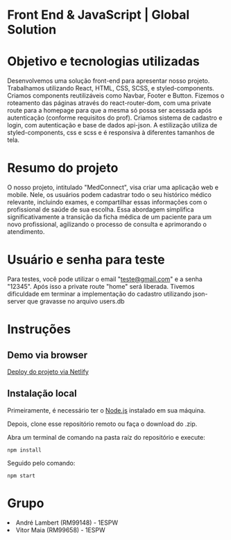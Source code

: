 # Front End & JavaScript | Global Solution

# Objetivo e tecnologias utilizadas
Desenvolvemos uma solução front-end para apresentar nosso projeto.
Trabalhamos utilizando React, HTML, CSS, SCSS, e styled-components.
Criamos components reutilizáveis como Navbar, Footer e Button.
Fizemos o roteamento das páginas através do react-router-dom, com uma private route para a homepage para que a mesma só possa ser acessada após autenticação (conforme requisitos do prof).
Criamos sistema de cadastro e login, com autenticação e base de dados api-json.
A estilização utiliza de styled-components, css e scss e é responsiva à diferentes tamanhos de tela.

# Resumo do projeto
O nosso projeto, intitulado "MedConnect", visa criar uma aplicação web e mobile. Nele, os usuários podem cadastrar todo o seu histórico médico relevante, incluindo exames, e compartilhar essas informações com o profissional de saúde de sua escolha. Essa abordagem simplifica significativamente a transição da ficha médica de um paciente para um novo profissional, agilizando o processo de consulta e aprimorando o atendimento.

# Usuário e senha para teste
Para testes, você pode utilizar o email "teste@gmail.com" e a senha "12345".
Após isso a private route "home" será liberada.
Tivemos dificuldade em terminar a implementação do cadastro utilizando json-server que gravasse no arquivo users.db 

# Instruções
## Demo via browser
[Deploy do projeto via Netlify](https://medconnectgs.netlify.app/)

## Instalação local
Primeiramente, é necessário ter o [Node.js](https://nodejs.org/en) instalado em sua máquina.

Depois, clone esse repositório remoto ou faça o download do .zip.

Abra um terminal de comando na pasta raíz do repositório e execute:
```
npm install
```
Seguido pelo comando:
```
npm start
``` 

# Grupo  
<li>André Lambert (RM99148) - 1ESPW</li>
<li>Vitor Maia (RM99658) - 1ESPW</li>
